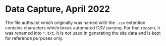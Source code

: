 # Data Capture, April 2022

The file auths.txt which originally was named with the ```.csv``` extention
contains characters which break automated CSV parsing. For that reason, it
was renamed into ```*.txt```. It is not used in generating the site data
and is kept for reference purposes only.
